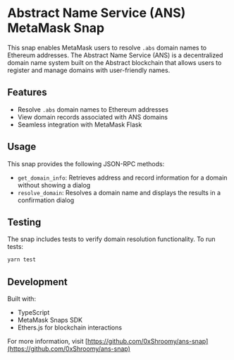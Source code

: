 # Abstract Name Service (ANS) MetaMask Snap

This snap enables MetaMask users to resolve `.abs` domain names to Ethereum addresses. The Abstract Name Service (ANS) is a decentralized domain name system built on the Abstract blockchain that allows users to register and manage domains with user-friendly names.

## Features

- Resolve `.abs` domain names to Ethereum addresses
- View domain records associated with ANS domains
- Seamless integration with MetaMask Flask

## Usage

This snap provides the following JSON-RPC methods:

- `get_domain_info`: Retrieves address and record information for a domain without showing a dialog
- `resolve_domain`: Resolves a domain name and displays the results in a confirmation dialog

## Testing

The snap includes tests to verify domain resolution functionality. To run tests:

```bash
yarn test
```

## Development

Built with:

- TypeScript
- MetaMask Snaps SDK
- Ethers.js for blockchain interactions

For more information, visit [https://github.com/0xShroomy/ans-snap](https://github.com/0xShroomy/ans-snap)
